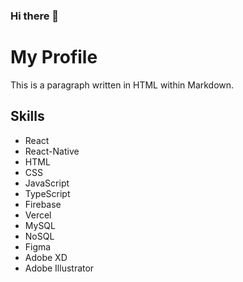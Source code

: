 ### Hi there 👋

# My Profile

<p>This is a paragraph written in HTML within Markdown.</p>

## Skills

<ul>
  <li><i class="fab fa-react"></i> React</li>
  <li><i class="fab fa-react"></i> React-Native</li>
  <li><i class="fab fa-html5"></i> HTML</li>
  <li><i class="fab fa-css3-alt"></i> CSS</li>
  <li><i class="fab fa-js"></i> JavaScript</li>
  <li><i class="fab fa-js"></i> TypeScript</li>
  <li><i class="fab fa-firefox"></i> Firebase</li>
  <li><i class="fab fa-vercel"></i> Vercel</li>
  <li><i class="fas fa-database"></i> MySQL</li>
  <li><i class="fas fa-database"></i> NoSQL</li>
  <li><i class="fab fa-figma"></i> Figma</li>
  <li><i class="fab fa-adobe"></i> Adobe XD</li>
  <li><i class="fab fa-adobe"></i> Adobe Illustrator</li>
</ul>


<!--
**DavidLeeeee/DavidLeeeee** is a ✨ _special_ ✨ repository because its `README.md` (this file) appears on your GitHub profile.

Here are some ideas to get you started:

- 🔭 I’m currently working on ...
- 🌱 I’m currently learning ...
- 👯 I’m looking to collaborate on ...
- 🤔 I’m looking for help with ...
- 💬 Ask me about ...
- 📫 How to reach me: ...
- 😄 Pronouns: ...
- ⚡ Fun fact: ...
-->
